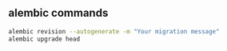 ## alembic commands

```bash
alembic revision --autogenerate -m "Your migration message"
alembic upgrade head
```